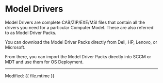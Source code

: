 # Model Drivers

Model Drivers are complete CAB/ZIP/EXE/MSI files that contain all the drivers you need for a particular Computer Model.  These are also referred to as Model Driver Packs.

You can download the Model Driver Packs directly from Dell, HP, Lenovo, or Microsoft.

From there, you can import the Model Driver Packs directly into SCCM or MDT and use them for OS Deployment.

---

Modified: {{ file.mtime }}

